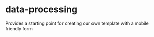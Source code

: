 # data-processing

Provides a starting point for creating our own template with a mobile friendly form

